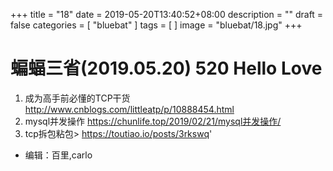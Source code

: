 +++
title = "18"
date = 2019-05-20T13:40:52+08:00
description = ""
draft = false
categories = [
    "bluebat"
]
tags = [
]
image = "bluebat/18.jpg"
+++

# 蝙蝠三省(2019.05.20) 520 Hello Love
1. 成为高手前必懂的TCP干货 http://www.cnblogs.com/littleatp/p/10888454.html
2. mysql并发操作 https://chunlife.top/2019/02/21/mysql并发操作/
3. tcp拆包粘包&gt; https://toutiao.io/posts/3rkswq'

- 编辑：百里,carlo